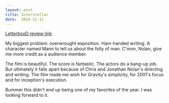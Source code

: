 ```yaml
---
layout: post
title: Interstellar 
date:  2014-11-11 
---
```

 
[LetterboxD review link](http://letterboxd.com/samarthbhaskar/film/interstellar/)

 My biggest problem: overwrought exposition. Ham-handed writing. A character named Mann to tell us about the folly of man. C'mon, Nolan, give me more credit as a audience member.

The film is beautiful. The score is fantastic. The actors do a bang-up job. But ultimately it falls apart because of Chris and Jonathan Nolan's directing and writing. The film made me wish for Gravity's simplicity, for 2001's focus and for Inception's execution. 

Bummer this didn't end up being one of my favorites of the year. I was looking forward to it.
